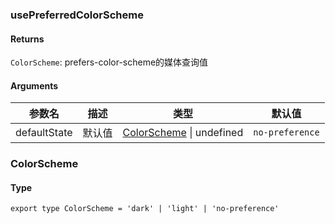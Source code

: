 ### usePreferredColorScheme

#### Returns
`ColorScheme`: prefers-color-scheme的媒体查询值

#### Arguments
|参数名|描述|类型|默认值|
|---|---|---|---|
|defaultState|默认值|[ColorScheme](#ColorScheme) \| undefined |`no-preference`|

### ColorScheme

#### Type

`export type ColorScheme = 'dark' | 'light' | 'no-preference'`
